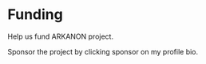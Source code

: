# Funding
Help us fund ARKANON project.

Sponsor the project by clicking sponsor on my profile bio.

